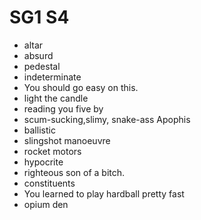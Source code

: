 # SG1 S4

- altar
- absurd
- pedestal
- indeterminate
- You should go easy on this.
- light the candle
- reading you five by
- scum-sucking,slimy, snake-ass Apophis
- ballistic
- slingshot manoeuvre
- rocket motors
- hypocrite
- righteous son of a bitch.
- constituents
- You learned to play hardball pretty fast
- opium den
